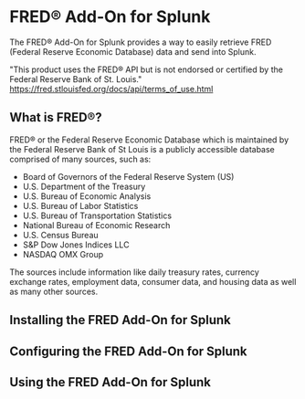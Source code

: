 # FRED&#174; Add-On for Splunk

The FRED&#174; Add-On for Splunk provides a way to easily retrieve FRED (Federal Reserve Economic Database) data and send into Splunk.

"This product uses the FRED® API but is not endorsed or certified by the Federal Reserve Bank of St. Louis."
https://fred.stlouisfed.org/docs/api/terms_of_use.html

## What is FRED&#174;?

FRED&#174; or the Federal Reserve Economic Database which is maintained by the Federal Reserve Bank of St Louis is a publicly accessible database comprised of many sources, such as:

- Board of Governors of the Federal Reserve System (US)
- U.S. Department of the Treasury
- U.S. Bureau of Economic Analysis
- U.S. Bureau of Labor Statistics
- U.S. Bureau of Transportation Statistics
- National Bureau of Economic Research
- U.S. Census Bureau
- S&P Dow Jones Indices LLC
- NASDAQ OMX Group  

The sources include information like daily treasury rates, currency exchange rates, employment data, consumer data, and housing data as well as many other sources.

## Installing the FRED Add-On for Splunk



## Configuring the FRED Add-On for Splunk



## Using the FRED Add-On for Splunk

